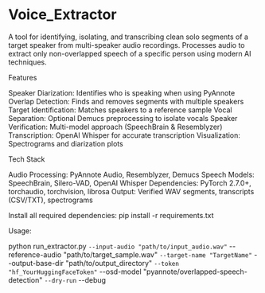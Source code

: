 # Voice_Extractor

A tool for identifying, isolating, and transcribing clean solo segments of a target speaker from multi-speaker audio recordings. Processes audio to extract only non-overlapped speech of a specific person using modern AI techniques.


Features

Speaker Diarization: Identifies who is speaking when using PyAnnote
Overlap Detection: Finds and removes segments with multiple speakers
Target Identification: Matches speakers to a reference sample
Vocal Separation: Optional Demucs preprocessing to isolate vocals
Speaker Verification: Multi-model approach (SpeechBrain & Resemblyzer)
Transcription: OpenAI Whisper for accurate transcription
Visualization: Spectrograms and diarization plots

Tech Stack

Audio Processing: PyAnnote Audio, Resemblyzer, Demucs
Speech Models: SpeechBrain, Silero-VAD, OpenAI Whisper
Dependencies: PyTorch 2.7.0+, torchaudio, torchvision, librosa
Output: Verified WAV segments, transcripts (CSV/TXT), spectrograms




Install all required dependencies:        pip install -r requirements.txt

Usage:

python run_extractor.py `
    --input-audio "path/to/input_audio.wav" `
    --reference-audio "path/to/target_sample.wav" `
    --target-name "TargetName" `
    --output-base-dir "path/to/output_directory" `
    --token "hf_YourHuggingFaceToken" `
    --osd-model "pyannote/overlapped-speech-detection" `
    --dry-run `
    --debug
